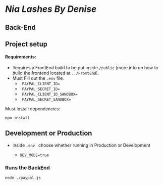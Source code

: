 # _Nia Lashes By Denise_

## Back-End

## Project setup

#### Requirements:

- Requires a FrontEnd build to be put inside ``/public`` (more info on how to build the frontend located at ``../FrontEnd``).
- Must Fill out the ``.env`` file.
  - `` PAYPAL_CLIENT_ID=``
  - `` PAYPAL_SECRET_ID=``
  - `` PAYPAL_CLIENT_ID_SANDBOX=``
  - `` PAYPAL_SECRET_SANDBOX=``

Must Install dependencies:

```sh
npm install
```

## Development or Production

- Inside ``.env `` choose whether running in Production or Development

  - ``DEV_MODE=true``

### Runs the BackEnd

```
node ./paypal.js
```

[//]: #
   [BootstrapVue]: [https://bootstrap-vue.org](https://bootstrap-vue.org)
   [node.js]: [http://nodejs.org](http://nodejs.org)
   [NeDB]: [https://github.com/louischatriot/nedb](https://github.com/louischatriot/nedb)
   [PayPal Rest SDK]: [https://www.npmjs.com/package/paypal-rest-sdk](https://www.npmjs.com/package/paypal-rest-sdk)
   [express]: [http://expressjs.com](http://expressjs.com)
   [Vue Js]: [https://vuejs.org](https://vuejs.org)
